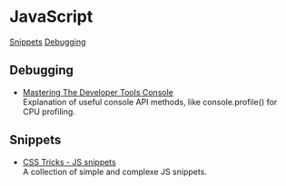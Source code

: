 # JavaScript

[Snippets](#snippets)
[Debugging](#debugging)

## Debugging <a name="debugging"></a>

- [Mastering The Developer Tools Console](https://blog.teamtreehouse.com/mastering-developer-tools-console)\
  Explanation of useful console API methods, like console.profile() for CPU profiling.

## Snippets <a name="snippets">

- [CSS Tricks - JS snippets](https://css-tricks.com/snippets/javascript/)\
  A collection of simple and complexe JS snippets.
